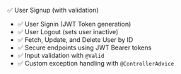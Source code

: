 ✅ User Signup (with validation)
- ✅ User Signin (JWT Token generation)
- ✅ User Logout (sets user inactive)
- ✅ Fetch, Update, and Delete User by ID
- ✅ Secure endpoints using JWT Bearer tokens
- ✅ Input validation with `@Valid`
- ✅ Custom exception handling with `@ControllerAdvice`